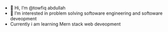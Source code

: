 - 👋 Hi, I’m @towfiq  abdullah 
- 👀 I’m interested in  problem solving softoware engineering and softoware deveopment
-   Currently i am learning  Mern stack web deveopment 
<!---
towfiabdullah/towfiabdullah is a ✨ special ✨ repository because its `README.md` (this file) appears on your GitHub profile.
You can click the Preview link to take a look at your changes.
--->
